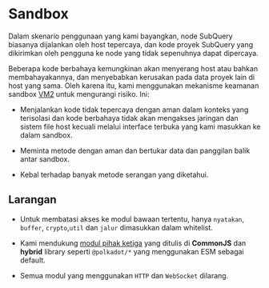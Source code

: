 # Sandbox

Dalam skenario penggunaan yang kami bayangkan, node SubQuery biasanya dijalankan oleh host tepercaya, dan kode proyek SubQuery yang dikirimkan oleh pengguna ke node yang tidak sepenuhnya dapat dipercaya.

Beberapa kode berbahaya kemungkinan akan menyerang host atau bahkan membahayakannya, dan menyebabkan kerusakan pada data proyek lain di host yang sama. Oleh karena itu, kami menggunakan mekanisme keamanan sandbox [VM2](https://www.npmjs.com/package/vm2) untuk mengurangi risiko. Ini:

- Menjalankan kode tidak tepercaya dengan aman dalam konteks yang terisolasi dan kode berbahaya tidak akan mengakses jaringan dan sistem file host kecuali melalui interface terbuka yang kami masukkan ke dalam sandbox.

- Meminta metode dengan aman dan bertukar data dan panggilan balik antar sandbox.

- Kebal terhadap banyak metode serangan yang diketahui.


## Larangan

- Untuk membatasi akses ke modul bawaan tertentu, hanya `nyatakan`, `buffer`, `crypto`,`util` dan `jalur` dimasukkan dalam whitelist.

- Kami mendukung [modul pihak ketiga](../create/mapping.md#third-party-libraries) yang ditulis di **CommonJS** dan **hybrid** library seperti `@polkadot/*` yang menggunakan ESM sebagai default.

- Semua modul yang menggunakan `HTTP` dan `WebSocket` dilarang.
